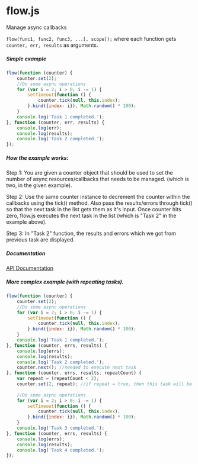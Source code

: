 flow.js
=======

Manage async callbacks

`flow(func1, func2, func3, ...[, scope]);` where each function gets `counter, err, results` as arguments.

##### Simple example

```javascript
flow(function (counter) {
    counter.set(2);
    //Do some async operations
    for (var i = 2; i > 0; i -= 1) {
        setTimeout(function () {
            counter.tick(null, this.index);
        }.bind({index: i}), Math.random() * 100);
    }
    console.log('Task 1 completed.');
}, function (counter, err, results) {
    console.log(err);
    console.log(results);
    console.log('Task 2 completed.');
});
```

##### How the example works:

Step 1:
You are given a counter object that should be used to set the number of async resources/callbacks that needs to be managed.
(which is two, in the given example).

Step 2:
Use the same counter instance to decrement the counter within the callbacks using the tick() method.
Also pass the results/errors through tick() so that the next task in the list gets them as it's input.
Once counter hits zero, flow.js executes the next task in the list (which is "Task 2" in the example above).

Step 3:
In "Task 2" function, the results and errors which we got from previous task are displayed.

##### Documentation

[API Documentation](munawwar.github.io/flow/doc/)

##### More complex example (with repeating tasks).

```javascript
flow(function (counter) {
    counter.set(2);
    //Do some async operations
    for (var i = 2; i > 0; i -= 1) {
        setTimeout(function () {
            counter.tick(null, this.index);
        }.bind({index: i}), Math.random() * 100);
    }
    console.log('Task 1 completed.');
}, function (counter, errs, results) {
    console.log(errs);
    console.log(results);
    console.log('Task 2 completed.');
    counter.next(); //needed to execute next task
}, function (counter, errs, results, repeatCount) {
    var repeat = (repeatCount < 2);
    counter.set(2, repeat); //if repeat = true, then this task will be repeated when counter hits zero.
    
    //Do some async operations
    for (var i = 2; i > 0; i -= 1) {
        setTimeout(function () {
            counter.tick(null, this.index);
        }.bind({index: i}), Math.random() * 100);
    }
    console.log('Task 3 completed.');
}, function (counter, errs, results) {
    console.log(errs);
    console.log(results);
    console.log('Task 4 completed.');
});
```
